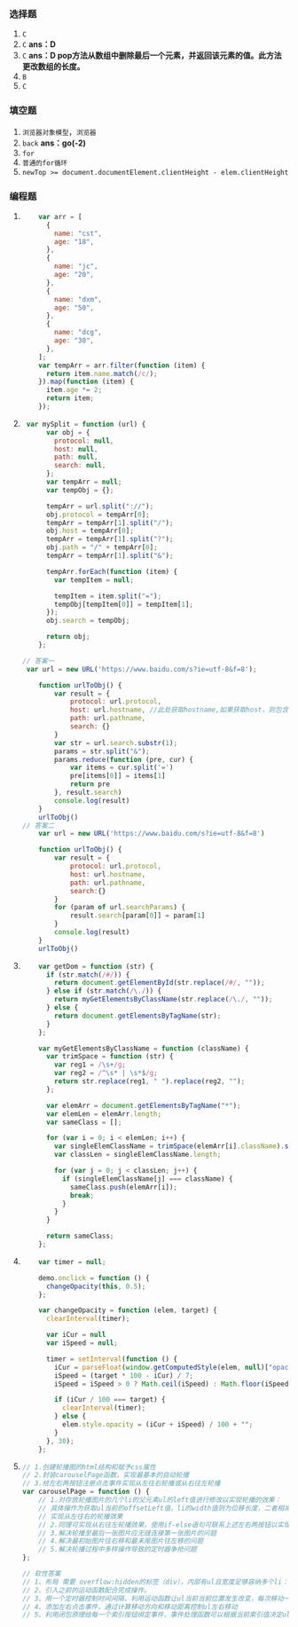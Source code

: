 ### 选择题

1. `C`
2. `C`  **ans：D**
3. `C`  **ans：D  pop方法从数组中删除最后一个元素，并返回该元素的值。此方法更改数组的长度。**
4. `B`
5. `C`

### 填空题

1. `浏览器对象模型`，`浏览器`
2. `back`  **ans：go(-2)**
3. `for`
4. `普通的for循环`
5. `newTop >= document.documentElement.clientHeight - elem.clientHeight`

### 编程题

1. ```js
       var arr = [
         {
           name: "cst",
           age: "18",
         },
         {
           name: "jc",
           age: "20",
         },
         {
           name: "dxm",
           age: "50",
         },
         {
           name: "dcg",
           age: "30",
         },
       ];
       var tempArr = arr.filter(function (item) {
         return item.name.match(/c/);
       }).map(function (item) {
         item.age *= 2;
         return item;
       });
   ```
   
   
   
2. ```js
   	var mySplit = function (url) {
         var obj = {
           protocol: null,
           host: null,
           path: null,
           search: null,
         };
         var tempArr = null;
         var tempObj = {};
   
         tempArr = url.split("://");
         obj.protocol = tempArr[0];
         tempArr = tempArr[1].split("/");
         obj.host = tempArr[0];
         tempArr = tempArr[1].split("?");
         obj.path = "/" + tempArr[0];
         tempArr = tempArr[1].split("&");
   
         tempArr.forEach(function (item) {
           var tempItem = null;
   
           tempItem = item.split("=");
           tempObj[tempItem[0]] = tempItem[1];
         });
         obj.search = tempObj;
   
         return obj;
       };
   
   // 答案一
   	var url = new URL('https://www.baidu.com/s?ie=utf-8&f=8');
   
       function urlToObj() {
           var result = {
               protocol: url.protocol,
               host: url.hostname, //此处获取hostname,如果获取host，则包含端口号
               path: url.pathname,
               search: {}
           }
           var str = url.search.substr(1);
           params = str.split("&");
           params.reduce(function (pre, cur) {
               var items = cur.split('=')
               pre[items[0]] = items[1]
               return pre
           }, result.search)
           console.log(result)
       }
       urlToObj()
   // 答案二
       var url = new URL('https://www.baidu.com/s?ie=utf-8&f=8')
   
       function urlToObj() {
           var result = {
               protocol: url.protocol,
               host: url.hostname,
               path: url.pathname,
               search:{}
           }
           for (param of url.searchParams) {
               result.search[param[0]] = param[1]
           }
           console.log(result)
       }
       urlToObj()
   ```
   
   
   
3. ```js
       var getDom = function (str) {
         if (str.match(/#/)) {
           return document.getElementById(str.replace(/#/, ""));
         } else if (str.match(/\./)) {
           return myGetElementsByClassName(str.replace(/\./, ""));
         } else {
           return document.getElementsByTagName(str);
         }
       };
   
       var myGetElementsByClassName = function (className) {
         var trimSpace = function (str) {
           var reg1 = /\s+/g;
           var reg2 = /^\s* | \s*$/g;
           return str.replace(reg1, " ").replace(reg2, "");
         };
   
         var elemArr = document.getElementsByTagName("*");
         var elemLen = elemArr.length;
         var sameClass = [];
   
         for (var i = 0; i < elemLen; i++) {
           var singleElemClassName = trimSpace(elemArr[i].className).split(" ");
           var classLen = singleElemClassName.length;
   
           for (var j = 0; j < classLen; j++) {
             if (singleElemClassName[j] === className) {
               sameClass.push(elemArr[i]);
               break;
             }
           }
         }
   
         return sameClass;
       };
   ```

   

4. ```js
       var timer = null;
   
       demo.onclick = function () {
         changeOpacity(this, 0.5);
       };
   
       var changeOpacity = function (elem, target) {
         clearInterval(timer);
   
         var iCur = null
         var iSpeed = null;
   
         timer = setInterval(function () {
           iCur = parseFloat(window.getComputedStyle(elem, null)["opacity"]) * 100;
           iSpeed = (target * 100 - iCur) / 7;
           iSpeed = iSpeed > 0 ? Math.ceil(iSpeed) : Math.floor(iSpeed);
   
           if (iCur / 100 === target) {
             clearInterval(timer);
           } else {
             elem.style.opacity = (iCur + iSpeed) / 100 + "";
           }
         }, 30);
       };
   ```
   
   

5. ```js
   // 1.创建轮播图的html结构和赋予css属性
   // 2.封装carouselPage函数，实现最基本的自动轮播
   // 3.给左右两按钮注册点击事件实现从左往右轮播或从右往左轮播
   var carouselPage = function () {
       // 1.对存放轮播图片的几个li的父元素ul的left值进行修改以实现轮播的效果：
       // 具体操作为获取ul当前的offsetLeft值，li的width值则为位移长度，二者相减后赋予ul的left则
       // 实现从左往右的轮播效果
       // 2.同理可实现从右往左轮播效果，使用if-else语句可联系上述左右两按钮以实现轮播方向的转换
       // 3.解决轮播至最后一张图片应无缝连接第一张图片的问题
       // 4.解决最初始图片往右移和最末尾图片往左移的问题
       // 5.解决轮播过程中多样操作导致的定时器争抢问题
   };
   
   // 软性答案
   // 1、布局 需要 overflow:hidden的标签（div），内部有ul且宽度足够容纳多个li：float变成一横排。
   // 2、引入之前的运动函数配合完成操作。
   // 3、用一个定时器控制时间间隔，利用运动函数让ul当前当前位置发生改变，每次移动一个li或最外侧div的宽度。
   // 4、添加左右点击事件，通过计算移动方向和移动距离控制ul左右移动
   // 5、利用闭包原理给每一个索引按钮绑定事件，事件处理函数可以根据当前索引值决定ul移动到哪个位置上。
   ```
   
   
